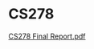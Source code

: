 # CS278
[CS278 Final Report.pdf](https://github.com/user-attachments/files/17124176/CS278.Final.Report.pdf)
